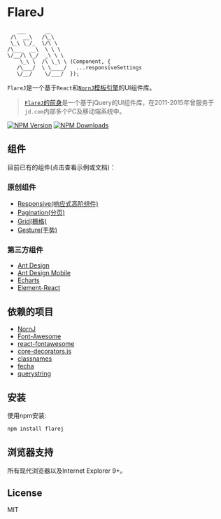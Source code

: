 # FlareJ

```
   ___      __
 /\  __\   /\_\
 \_\ \_/_  \/\ \
/\___  __\  \ \ \
\/__/\ \_/  _\ \ \
    \_\ \  /\ \_\ \ (Component, {
   /\___/  \ \____/   ...responsiveSettings
   \/__/    \/___/  });

```

`FlareJ`是一个基于`React`和[`NornJ`模板引擎](https://github.com/joe-sky/nornj)的UI组件库。

> [`FlareJ`的前身](https://github.com/joe-sky/flarej-jquery)是一个基于jQuery的UI组件库，在2011-2015年曾服务于`jd.com`内部多个PC及移动端系统中。

[![NPM Version][npm-image]][npm-url]
[![NPM Downloads][downloads-image]][npm-url]

## 组件

目前已有的组件(点击查看示例或文档)：

### 原创组件

* [Responsive(响应式高阶组件)](https://github.com/joe-sky/flarej/blob/master/src/higherOrders/responsive.js)
* [Pagination(分页)](https://github.com/joe-sky/flarej/blob/master/examples/pagination.html)
* [Grid(栅格)](https://github.com/joe-sky/flarej/blob/master/examples/grid.html)
* [Gesture(手势)](https://github.com/joe-sky/flarej/blob/master/examples/gesture.html)

### 第三方组件

* [Ant Design](https://github.com/joe-sky/flarej/blob/master/docs/antd.md)
* [Ant Design Mobile](https://github.com/joe-sky/flarej/blob/master/docs/antd-mobile.md)
* [Echarts](https://github.com/joe-sky/flarej/blob/master/docs/echarts.md)
* [Element-React](https://github.com/joe-sky/flarej/blob/master/docs/element-react.md)

## 依赖的项目

* [NornJ](https://github.com/joe-sky/nornj)
* [Font-Awesome](https://github.com/FortAwesome/Font-Awesome)
* [react-fontawesome](https://github.com/danawoodman/react-fontawesome)
* [core-decorators.js](https://github.com/jayphelps/core-decorators.js)
* [classnames](https://github.com/JedWatson/classnames)
* [fecha](https://github.com/taylorhakes/fecha)
* [querystring](https://github.com/Gozala/querystring)

## 安装

使用npm安装:

```sh
npm install flarej
```

## 浏览器支持

所有现代浏览器以及Internet Explorer 9+。

## License

MIT

[npm-image]: http://img.shields.io/npm/v/flarej.svg
[downloads-image]: http://img.shields.io/npm/dm/flarej.svg
[npm-url]: https://www.npmjs.org/package/flarej
